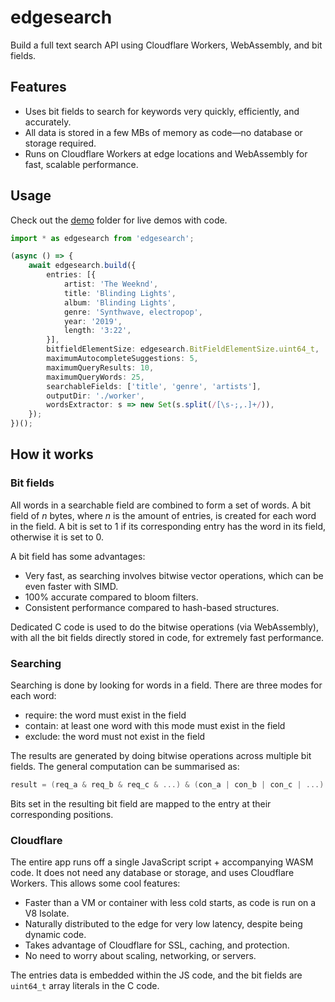 # edgesearch

Build a full text search API using Cloudflare Workers, WebAssembly, and bit fields.

## Features

- Uses bit fields to search for keywords very quickly, efficiently, and accurately.
- All data is stored in a few MBs of memory as code&mdash;no database or storage required.
- Runs on Cloudflare Workers at edge locations and WebAssembly for fast, scalable performance.

## Usage

Check out the [demo](./demo) folder for live demos with code.

```typescript
import * as edgesearch from 'edgesearch';

(async () => {
    await edgesearch.build({
        entries: [{
            artist: 'The Weeknd',
            title: 'Blinding Lights',
            album: 'Blinding Lights',
            genre: 'Synthwave, electropop',
            year: '2019',
            length: '3:22',
        }],
        bitfieldElementSize: edgesearch.BitFieldElementSize.uint64_t,
        maximumAutocompleteSuggestions: 5,
        maximumQueryResults: 10,
        maximumQueryWords: 25,
        searchableFields: ['title', 'genre', 'artists'],
        outputDir: './worker',
        wordsExtractor: s => new Set(s.split(/[\s-;,.]+/)),
    });
})();
```

## How it works

### Bit fields

All words in a searchable field are combined to form a set of words.
A bit field of *n* bytes, where *n* is the amount of entries, is created for each word in the field.
A bit is set to 1 if its corresponding entry has the word in its field, otherwise it is set to 0.

A bit field has some advantages:

- Very fast, as searching involves bitwise vector operations, which can be even faster with SIMD.
- 100% accurate compared to bloom filters.
- Consistent performance compared to hash-based structures.

Dedicated C code is used to do the bitwise operations (via WebAssembly),
with all the bit fields directly stored in code,
for extremely fast performance.

### Searching

Searching is done by looking for words in a field.
There are three modes for each word:

- require: the word must exist in the field
- contain: at least one word with this mode must exist in the field
- exclude: the word must not exist in the field

The results are generated by doing bitwise operations across multiple bit fields.
The general computation can be summarised as:

```c
result = (req_a & req_b & req_c & ...) & (con_a | con_b | con_c | ...) & ~(exc_a | exc_b | exc_c | ...)
```

Bits set in the resulting bit field are mapped to the entry at their corresponding positions.

### Cloudflare

The entire app runs off a single JavaScript script + accompanying WASM code. It does not need any database or storage, and uses Cloudflare Workers. This allows some cool features:

- Faster than a VM or container with less cold starts, as code is run on a V8 Isolate.
- Naturally distributed to the edge for very low latency, despite being dynamic code.
- Takes advantage of Cloudflare for SSL, caching, and protection.
- No need to worry about scaling, networking, or servers.

The entries data is embedded within the JS code, and the bit fields are `uint64_t` array literals in the C code.
